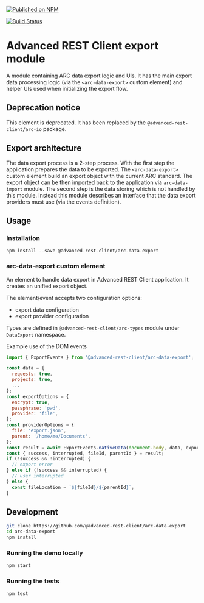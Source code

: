 [![Published on NPM](https://img.shields.io/npm/v/@advanced-rest-client/arc-data-export.svg)](https://www.npmjs.com/package/@advanced-rest-client/arc-data-export)

[![Build Status](https://travis-ci.com/advanced-rest-client/arc-data-export.svg)](https://travis-ci.com/advanced-rest-client/arc-data-export)

# Advanced REST Client export module

A module containing ARC data export logic and UIs. It has the main export data processing logic (via the `<arc-data-export>` custom element) and helper UIs used when initializing the export flow.

## Deprecation notice

This element is deprecated. It has been replaced by the `@advanced-rest-client/arc-io` package.

## Export architecture

The data export process is a 2-step process. With the first step the application prepares the data to be exported. The `<arc-data-export>` custom element build an export object with the current ARC standard. The export object can be then imported back to the application via `arc-data-import` module.
The second step is the data storing which is not handled by this module. Instead this module describes an interface that the data export providers must use (via the events definition).

## Usage

### Installation
```
npm install --save @advanced-rest-client/arc-data-export
```

### arc-data-export custom element

An element to handle data export in Advanced REST Client application. It creates an unified export object.

The element/event accepts two configuration options:
-   export data configuration
-   export provider configuration

Types are defined in `@advanced-rest-client/arc-types` module under `DataExport` namespace.

Example use of the DOM events

```javascript
import { ExportEvents } from '@advanced-rest-client/arc-data-export';

const data = {
  requests: true,
  projects: true,
  ...
};
const exportOptions = {
  encrypt: true,
  passphrase: 'pwd',
  provider: 'file',
};
const providerOptions = {
  file: 'export.json',
  parent: '/home/me/Documents',
};
const result = await ExportEvents.nativeData(document.body, data, exportOptions, providerOptions);
const { success, interrupted, fileId, parentId } = result;
if (!success && !interrupted) {
  // export error
} else if (!success && interrupted) {
  // user interrupted
} else {
  const fileLocation = `${fileId}/${parentId}`;
}
```

## Development

```sh
git clone https://github.com/@advanced-rest-client/arc-data-export
cd arc-data-export
npm install
```

### Running the demo locally

```sh
npm start
```

### Running the tests
```sh
npm test
```
